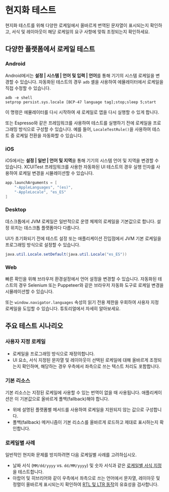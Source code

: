 # 현지화 테스트
<show-structure depth="2"/>

현지화 테스트를 위해 다양한 로케일에서 올바르게 번역된 문자열이 표시되는지 확인하고, 서식 및 레이아웃이 해당 로케일의 요구 사항에 맞춰 조정되는지 확인하세요.

## 다양한 플랫폼에서 로케일 테스트

### Android

Android에서는 **설정 | 시스템 | 언어 및 입력 | 언어**를 통해 기기의 시스템 로케일을 변경할 수 있습니다.
자동화된 테스트의 경우 `adb` 셸을 사용하여 에뮬레이터에서 로케일을 직접 수정할 수 있습니다.

```shell
adb -e shell
setprop persist.sys.locale [BCP-47 language tag];stop;sleep 5;start
```

이 명령은 에뮬레이터를 다시 시작하여 새 로케일로 앱을 다시 실행할 수 있게 합니다.

또는 Espresso와 같은 프레임워크를 사용하여 테스트를 실행하기 전에 로케일을 프로그래밍 방식으로 구성할 수 있습니다. 예를 들어, `LocaleTestRule()`을 사용하여 테스트 중 로케일 전환을 자동화할 수 있습니다.

### iOS

iOS에서는 **설정 | 일반 | 언어 및 지역**을 통해 기기의 시스템 언어 및 지역을 변경할 수 있습니다.
XCUITest 프레임워크를 사용한 자동화된 UI 테스트의 경우 실행 인자를 사용하여 로케일 변경을 시뮬레이션할 수 있습니다.

```swift
app.launchArguments = [
    "-AppleLanguages", "(es)",
    "-AppleLocale", "es_ES"
]
```

### Desktop

데스크톱에서 JVM 로케일은 일반적으로 운영 체제의 로케일을 기본값으로 합니다. 설정 위치는 데스크톱 플랫폼마다 다릅니다.

UI가 초기화되기 전에 테스트 설정 또는 애플리케이션 진입점에서 JVM 기본 로케일을 프로그래밍 방식으로 설정할 수 있습니다.

```java
java.util.Locale.setDefault(java.util.Locale("es_ES"))
``` 

### Web

빠른 확인을 위해 브라우저 환경설정에서 언어 설정을 변경할 수 있습니다.
자동화된 테스트의 경우 Selenium 또는 Puppeteer와 같은 브라우저 자동화 도구로 로케일 변경을 시뮬레이션할 수 있습니다.

또는 `window.navigator.languages` 속성의 읽기 전용 제한을 우회하여 사용자 지정 로케일을 도입할 수 있습니다. [](compose-resource-environment.md) 튜토리얼에서 자세히 알아보세요.

## 주요 테스트 시나리오

### 사용자 지정 로케일

* 로케일을 프로그래밍 방식으로 재정의합니다.
* UI 요소, 서식 지정된 문자열 및 레이아웃이 선택된 로케일에 대해 올바르게 조정되는지 확인하며, 해당하는 경우 우측에서 좌측으로 쓰는 텍스트 처리도 포함합니다.

### 기본 리소스

기본 리소스는 지정된 로케일에 사용할 수 있는 번역이 없을 때 사용됩니다. 애플리케이션은 이 기본값으로 올바르게 폴백(fallback)해야 합니다.

* 위에 설명된 플랫폼별 메서드를 사용하여 로케일을 지원되지 않는 값으로 구성합니다.
* 폴백(fallback) 메커니즘이 기본 리소스를 올바르게 로드하고 제대로 표시하는지 확인합니다.

### 로케일별 사례

일반적인 현지화 문제를 방지하려면 다음 로케일별 사례를 고려하십시오.

* 날짜 서식 (`MM/dd/yyyy` vs. `dd/MM/yyyy`) 및 숫자 서식과 같은 [로케일별 서식 지정](compose-regional-format.md)을 테스트합니다.
* 아랍어 및 히브리어와 같이 우측에서 좌측으로 쓰는 언어에서 문자열, 레이아웃 및 정렬이 올바르게 표시되는지 확인하여 [RTL 및 LTR 동작](compose-rtl.md)의 유효성을 검사합니다.